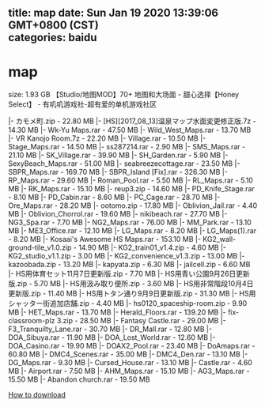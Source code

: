 
title: map
date: Sun Jan 19 2020 13:39:06 GMT+0800 (CST)    
categories: baidu
---

# map
size: 1.93 GB
 【Studio/地图MOD】70+ 地图和大场面 - 甜心选择【Honey Select】 - 有叽叽游戏社-超有爱的单机游戏社区
 
|- カモメ町.zip - 22.80 MB
|- [HS][2017_08_13]温泉マップ水面変更修正版.7z - 14.30 MB
|- Wk-Yu Maps.rar - 47.50 MB
|- Wild_West_Maps.rar - 13.70 MB
|- VR Kanojo Room.7z - 22.20 MB
|- Village.rar - 10.50 MB
|- Stage_Maps.rar - 14.50 MB
|- ss287214.rar - 2.90 MB
|- SMS_Maps.rar - 21.10 MB
|- SK_Village.rar - 39.90 MB
|- SH_Garden.rar - 5.90 MB
|- SexyBeach_Maps.rar - 51.00 MB
|- seabreezecottage.rar - 23.50 MB
|- SBPR_Maps.rar - 169.70 MB
|- SBPR_Island [Fix].rar - 326.30 MB
|- RP_Maps.rar - 29.60 MB
|- Roman_Pool.rar - 5.50 MB
|- RL_Maps.rar - 5.10 MB
|- RK_Maps.rar - 15.10 MB
|- reup3.zip - 14.60 MB
|- PD_Knife_Stage.rar - 8.10 MB
|- PD_Cabin.rar - 8.60 MB
|- PC_Cage.rar - 28.70 MB
|- Ore_Maps.rar - 28.20 MB
|- ootomo.zip - 17.80 MB
|- Oblivion_Jail.rar - 4.40 MB
|- Oblivion_Chorrol.rar - 19.60 MB
|- nikibeach.rar - 27.70 MB
|- NG3_Spa.rar - 7.70 MB
|- NG2_Maps.rar - 76.00 MB
|- MM_Park.rar - 13.10 MB
|- ME3_Office.rar - 12.10 MB
|- LG_Maps.rar - 8.20 MB
|- LG_Maps(1).rar - 8.20 MB
|- Kosaai's Awesome HS Maps.rar - 153.10 MB
|- KG2_wall-ground-tile_v1.0.zip - 14.90 MB
|- KG2_train01_v1.4.zip - 4.60 MB
|- KG2_studio_v1.1.zip - 3.00 MB
|- KG2_convenience_v1.3.zip - 13.00 MB
|- kazoobada.zip - 13.20 MB
|- kapyata.zip - 6.30 MB
|- jailcell.zip - 6.60 MB
|- HS用体育セット11月7日更新版.zip - 7.70 MB
|- HS用青い公園9月26日更新版.zip - 5.70 MB
|- HS用汲み取り便所.zip - 3.60 MB
|- HS用非常階段10月4日更新版.zip - 11.40 MB
|- HS用トタン通り9月9日更新版.zip - 31.30 MB
|- HS用シャッター街追加店舗.zip - 4.40 MB
|- hs0120_spaceship-room.zip - 9.90 MB
|- HET_Maps.rar - 13.70 MB
|- Herald_Floors.rar - 139.20 MB
|- fix-classroom-plz 3.zip - 28.50 MB
|- Fantasy Castle.rar - 29.00 MB
|- F3_Tranquilty_Lane.rar - 30.70 MB
|- DR_Mall.rar - 12.80 MB
|- DOA_Sibuya.rar - 11.90 MB
|- DOA_Lost_World.rar - 12.60 MB
|- DOA_Casino.rar - 19.90 MB
|- DOAX2_Pool.rar - 23.40 MB
|- DoAmaps.rar - 60.80 MB
|- DMC4_Scenes.rar - 35.00 MB
|- DMC4_Den.rar - 13.10 MB
|- DG_Maps.rar - 9.30 MB
|- Cursed_House.rar - 13.10 MB
|- Castle.rar - 4.60 MB
|- Airport.rar - 7.50 MB
|- AHM_Maps.rar - 15.10 MB
|- AG3_Maps.rar - 15.50 MB
|- Abandon church.rar - 19.50 MB

[How to download](https://bpcam.bemobtrk.com/go/2ceec3aa-1ca2-46d6-b9ff-aaa5c184517c?jno=212)